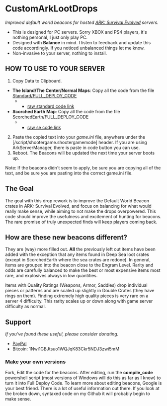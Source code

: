 #  CustomArkLootDrops

_Improved default world beacons for hosted [ARK: Survival Evolved](https://www.youtube.com/survivetheark) servers._  
* This is designed for PC servers. Sorry XBOX and PS4 players, it's nothing personal, I just only play PC.
* Designed with **Balance** in mind. I listen to feedback and update this code accordingly. If you noticed unbalanced things let me know.
* Non-invasive to your server, nothing to install.

## HOW TO USE TO YOUR SERVER  
1. Copy Data to Clipboard.  
  * **The Island/The Center/Normal Maps**: Copy all the code from the file [Standard/FULL_DEPLOY_CODE](Standard/FULL_DEPLOY_CODE)  
    * - [raw standard code link](https://raw.githubusercontent.com/bytePro17124/CustomArkLootDrops/master/Standard/FULL_DEPLOY_CODE)
  * **Scorched Earth Map**: Copy all the code from the file [ScorchedEarth/FULL_DEPLOY_CODE](ScorchedEarth/FULL_DEPLOY_CODE)  
    * - [raw se code link](https://raw.githubusercontent.com/bytePro17124/CustomArkLootDrops/master/ScorchedEarth/FULL_DEPLOY_CODE)  
2. Paste the copied text into your *game.ini* file, anywhere under the [/script/shootergame.shootergamemode] header. If you are using ArkServerManager, there is paste in code button you can use.
3. Reboot. The Beacons will be updated the next time your server boots up.  

Note: If the beacons didn't seem to apply, be sure you are copying all of the text, and be sure you are pasting into the correct game.ini file.

## The Goal  
The goal with this drop rework is to improve the Default World Beacon crates in ARK: Survival Evolved, and focus on balancing for what would really make sense, while aiming to not make the drops overpowered. This code should improve the usefulness and excitement  of hunting for beacons.  The rare promise of truly unexpected finds will keep players coming back.

## How are these new beacons different?  
They are (way) more filled out. **All** the previously left out items have been added with the exception that any items found in Deep Sea loot crates (except in ScorchedEarth where the sea crates are redone). In general, items are grouped into the beacon close to the Engram Level. Rarity and odds are carefully balanced to make the best or most expensive items most rare, and explosives always in low quantities.  

Items with Quality Ratings (Weapons, Armor, Saddles) drop individual pieces or patterns and are scaled up slightly in Double Crates (they have rings on them). Finding extremely high quality pieces is very rare on a server 4 difficulty. This rarity scales up or down along with game server difficulty as normal.

## Support  
*If you've found these useful, please consider donating.*
* [PayPal](https://www.paypal.me/mattearly/)  
* Bitcoin: 1Nwi1GBJtsuo1WQJqK83Ckr5NDJ3zwi5mM  

### Make your own versions  
Fork, Edit the code for the beacons. After editing, run the **compile_code** powershell script (most versions of Windows will do this as far as I know) to turn it into Full Deploy Code. To learn more about editing beacons, Google is your best friend. There is a lot of useful information out there. If you look at the broken down, syntaxed code on my Github it will probably begin to make sense.
